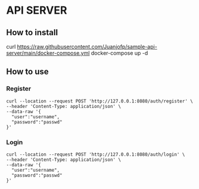 # API SERVER

## How to install

curl https://raw.githubusercontent.com/Juanjofp/sample-api-server/main/docker-compose.yml
docker-compose up -d

## How to use

### Register

```
curl --location --request POST 'http://127.0.0.1:8080/auth/register' \
--header 'Content-Type: application/json' \
--data-raw '{
  "user":"username",
  "password":"passwd"
}'
```

### Login

```
curl --location --request POST 'http://127.0.0.1:8080/auth/login' \
--header 'Content-Type: application/json' \
--data-raw '{
  "user":"username",
  "password":"passwd"
}'
```
